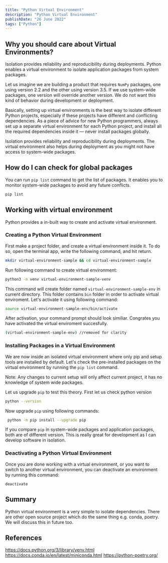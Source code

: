 ```yaml
---
title: "Python Virtual Environment"
description: "Python Virtual Environment"
publishDate: "26 June 2022"
tags: ["Python"]
---
```


## Why you should care about Virtual Environments?

Isolation provides reliability and reproducibility during deployments. Python enables a virtual environment to isolate application packages from system packages.

Let us imagine we are building a product that requires `NumPy` packages, one using version 2.2 and the other using version 3.5. If we use system-wide packages, one version will override another version. We do not want this kind of behavior during development or deployment.

Basically, setting up virtual environments is the best way to isolate different Python projects, especially if these projects have different and conflicting dependencies. As a piece of advice for new Python programmers, always set up a separate virtual environment for each Python project, and install all the required dependencies inside it — never install packages globally.

Isolation provides reliability and reproducibility during deployments. The virtual environment also helps during deployment as you might not have access to system-wide packages.

## How do I can check for global packages

You can run `pip list` command to get the list of packages. It enables you to monitor system-wide packages to avoid any future conflicts.

```bash
pip list
```

## Working with virtual environment

Python provides a in-built way to create and activate virtual environment.

### Creating a Python Virtual Environment

First make a project folder, and create a virtual environment inside it. To do so, open the terminal app, write the following command, and hit return.

```bash
mkdir virtual-environment-sample && cd virtual-environment-sample
```

Run following command to create virtual environment:

```bash
python3 -m venv virtual-environment-sample-venv
```

This command will create folder named `virtual-environment-sample-env` in current directory. This folder contains `bin` folder in order to activate virtual enviroment. Let's activate it using following command:

```bash
source virtual-environment-sample-env/bin/activate
```

After activation, your command prompt should look similiar. Congrates you have activated the virtual enviroment succesfully.

```bash
(virtual-environment-sample-env) //removed for clarity
```

### Installing Packages in a Virtual Environment

We are now inside an isolated virtual environment where only pip and setup tools are installed by default. Let's check the pre-installed packages on the virtual environment by running the `pip list` command.

Note: Any changes to current setup will only affect current project, it has no knowledge of system wide packages.

Let us upgrade `pip` to test this theory. First let us check python version

```bash
python --version
```

Now upgrade `pip` using following commands:

```bash
 python -m pip install --upgrade pip
```

If you compare `pip` in system-wide packages and application packages, both are of different version. This is really great for development as I can develop software in isolation.

### Deactivating a Python Virtual Environment

Once you are done working with a virtual environment, or you want to switch to another virtual environment, you can deactivate an environment by running this command:

```
deactivate
```

## Summary

Python virtual environment is a very simple to isolate dependencies. There are other open source project which do the same thing e.g. conda, poetry. We will discuss this in future too.

## References

https://docs.python.org/3/library/venv.html
https://docs.conda.io/en/latest/miniconda.html
https://python-poetry.org/
